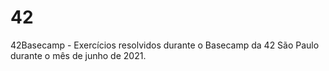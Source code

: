 # 42
42Basecamp - 
Exercícios resolvidos durante o Basecamp da 42 São Paulo durante o mês de junho de 2021.
